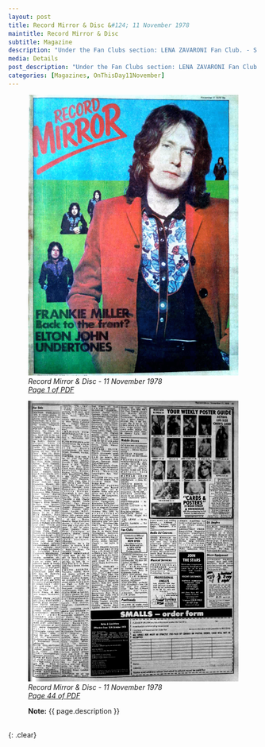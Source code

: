 ```yaml
---
layout: post
title: Record Mirror & Disc &#124; 11 November 1978
maintitle: Record Mirror & Disc
subtitle: Magazine
description: "Under the Fan Clubs section: LENA ZAVARONI Fan Club. - S.A.E.: 20 Silfield Road, Wymondh."
media: Details
post_description: "Under the Fan Clubs section: LENA ZAVARONI Fan Club. - S.A.E.: 20 Silfield Road, Wymondh."
categories: [Magazines, OnThisDay11November]
---
```


<figure class="fig1">
<a href="/assets/images/magazines/1978-11-11-01-record-mirror.png"><img src="/assets/images/magazines/1978-11-11-01-record-mirror.png" class="full-width zoom-in" /></a>
<cite>Record Mirror & Disc - 11 November 1978<br /><a class="external-link" href="https://worldradiohistory.com/UK/Record-Mirror/70s/78/Record-Mirror-1978-11-11.pdf">Page 1 of PDF </a></cite>
</figure>

<figure class="fig2">
<a href="/assets/images/magazines/1978-11-11-44-record-mirror.png"><img src="/assets/images/magazines/1978-11-11-44-record-mirror.png" class="full-width zoom-in" /></a>
<cite>Record Mirror & Disc - 11 November 1978<br /><a class="external-link" href="https://worldradiohistory.com/UK/Record-Mirror/70s/78/Record-Mirror-1978-11-11.pdf#page=44">Page 44 of PDF</a></cite>
</figure>

<figure class="fig3">
<strong>Note:</strong> {{ page.description }}
</figure>

<br />{: .clear}

